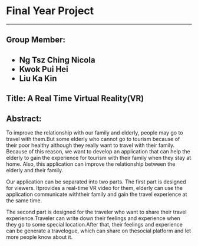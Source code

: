 <h1>Final Year Project</h1>
<hr/>
<h2>Group Member:<h2/>
<ul>
	<li>Ng Tsz Ching Nicola</li>
	<li>Kwok Pui Hei</li>
	<li>Liu Ka Kin</li>
</ul>

<h2>Title: A Real Time Virtual Reality(VR)<h2/>


<h2>Abstract:</h2>
<p>To improve the relationship with our family and elderly, people may go to travel with them.But some elderly who cannot go to tourism because of their poor healthy although they really want to travel with their family. Because of this reason, we want to develop an application that can help the elderly to gain the experience for tourism with their family when they stay at home. Also, this application can improve the relationship between the elderly and their
family.</p>

<p>Our application can be separated into two parts. The first part is designed for viewers. Itprovides a real-time VR video for them, elderly can use the application communicate withtheir family and gain the travel experience at the same time.</p>

<p>The second part is designed for the traveler who want to share their travel experience.Traveler can write down their feelings and experience when they go to some special location.After that, their feelings and experience can be generate a travelogue, which can share on thesocial platform and let more people know about it.</p>
